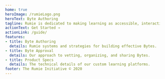 ```yaml
---
home: true
heroImage: /rumieLogo.png
heroText: Byte Authoring 
tagline: Rumie is dedicated to making learning as accessible, interactive, and easy as social media, so everyone can learn anywhere. This is the end-to-end guide to Rumie’s learning ecosystem. 
actionText: Get Started →
actionLink: /guide/
features:
- title: Byte Authoring 
  details: Rumie systems and strategies for building effective Bytes.
- title: Byte Approval
  details: Our approach to vetting, organizing, and sharing Bytes.
- title: Product Specs
  details: The technical details of our custom learning platforms.
footer: The Rumie Initiative © 2020
---
```

